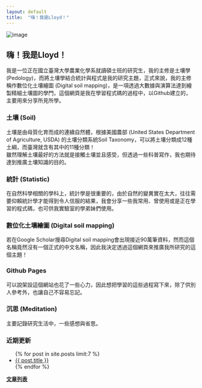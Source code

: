 ```yaml
---
layout: default
title:  "嗨！我是Lloyd！"
---  
```

![image](https://drive.google.com/uc?export=view&id=1YJlLbjGT_1JsY3ac1pIcpRgpcqzvl0K0)  

## 嗨！我是Lloyd！  

我是一位正在國立臺灣大學農業化學系就讀碩士班的研究生，我的主修是土壤學 (Pedology)，而將土壤學結合統計與程式是我的研究主題，正式來說，我的主修稱作數位化土壤繪圖 (Digital soil mapping)，是一項透過大數據與演算法達到繪製精細土壤圖的學門，這個網頁是我在學習程式碼的過程中，以Github建立的，主要用來分享所見所學。  

### 土壤 (Soil)  
土壤是由母質化育而成的連續自然體，根據美國農部 (United States Department of Agriculture, USDA) 的土壤分類系統Soil Taxonomy，可以將土壤分類成12種土綱，而臺灣就含有其中的11種分類！  
雖然理解土壤最好的方法就是接觸土壤並且感受，但透過一些科普寫作，我也期待達到推廣土壤知識的目的。  

### 統計 (Statistic)  
在自然科學相關的學科上，統計學是很重要的，由於自然的變異實在太大，往往需要仰賴統計學才能得到令人信服的結果，我會分享一些我常用、曾使用或是正在學習的程式碼，也可供我實驗室的學弟妹們使用。    

### 數位化土壤繪圖 (Digital soil mapping)  
若在Google Scholar搜尋Digital soil mapping會出現接近90萬筆資料，然而這個名稱竟然沒有一個正式的中文名稱，因此我決定透過這個網頁來推廣我所研究的這個主題！

### Github Pages
可以說架設這個網站也花了一些心力，因此想把學習的這些過程寫下來，除了供別人參考外，也讓自己不容易忘記。  

### 沉思 (Meditation)  
主要記錄研究生活中，一些感想與省思。

### 近期更新
<ul>
{% for post in site.posts limit:7 %}
   <li>
     <a href="{{ post.url }}">{{ post.title }}</a>
   </li>
{% endfor %}
</ul>
  
  
[**文章列表**](https://lloydychuang.github.io/categories/)

